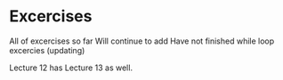 # Excercises
All of excercises so far
Will continue to add
Have not finished while loop excercies (updating)


Lecture 12 has Lecture 13 as well.
